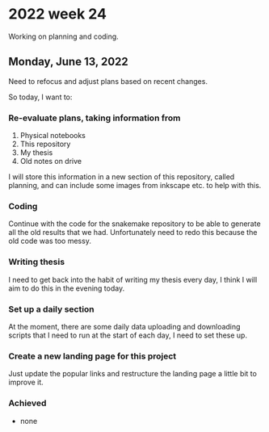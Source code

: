 # 2022 week 24

Working on planning and coding.


## Monday, June 13, 2022

Need to refocus and adjust plans based on recent changes.

So today, I want to:

### Re-evaluate plans, taking information from

1. Physical notebooks
2. This repository
3. My thesis
4. Old notes on drive

I will store this information in a new section of this repository, called planning, and can include some images from inkscape etc. to help with this.

### Coding

Continue with the code for the snakemake repository to be able to generate all the old results that we had.
Unfortunately need to redo this because the old code was too messy.

### Writing thesis

I need to get back into the habit of writing my thesis every day, I think I will aim to do this in the evening today.

### Set up a daily section

At the moment, there are some daily data uploading and downloading scripts that I need to run at the start of each day, I need to set these up.

### Create a new landing page for this project

Just update the popular links and restructure the landing page a little bit to improve it.

### Achieved

- none
